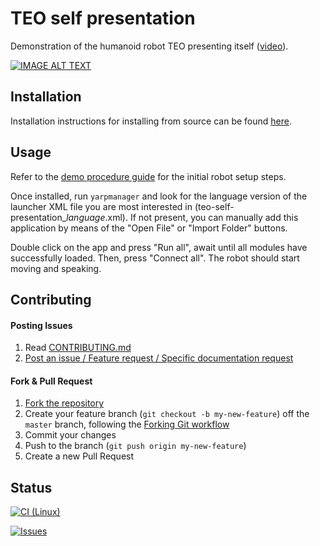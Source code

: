 # TEO self presentation

Demonstration of the humanoid robot TEO presenting itself ([video](https://www.youtube.com/watch?v=VSNGP9K1_YQ)).

[![IMAGE ALT TEXT](http://i3.ytimg.com/vi/VSNGP9K1_YQ/maxresdefault.jpg)](https://www.youtube.com/watch?v=VSNGP9K1_YQ "Teo Self Presentation")

## Installation

Installation instructions for installing from source can be found [here](doc/teo-self-presentation-install.md).

## Usage

Refer to the [demo procedure guide](https://robots.uc3m.es/teo-developer-manual/demo-procedure.html) for the initial robot setup steps.

Once installed, run `yarpmanager` and look for the language version of the launcher XML file you are most interested in (teo-self-presentation_*language*.xml). If not present, you can manually add this application by means of the "Open File" or "Import Folder" buttons.

Double click on the app and press "Run all", await until all modules have successfully loaded. Then, press "Connect all". The robot should start moving and speaking.

## Contributing

#### Posting Issues

1. Read [CONTRIBUTING.md](CONTRIBUTING.md)
2. [Post an issue / Feature request / Specific documentation request](https://github.com/roboticslab-uc3m/teo-self-presentation/issues)

#### Fork & Pull Request

1. [Fork the repository](https://github.com/roboticslab-uc3m/teo-self-presentation/fork)
2. Create your feature branch (`git checkout -b my-new-feature`) off the `master` branch, following the [Forking Git workflow](https://www.atlassian.com/git/tutorials/comparing-workflows/forking-workflow)
3. Commit your changes
4. Push to the branch (`git push origin my-new-feature`)
5. Create a new Pull Request

## Status

[![CI (Linux)](https://github.com/roboticslab-uc3m/teo-self-presentation/workflows/Continuous%20Integration/badge.svg)](https://github.com/roboticslab-uc3m/teo-self-presentation/actions)

[![Issues](https://img.shields.io/github/issues/roboticslab-uc3m/teo-self-presentation.svg?label=Issues)](https://github.com/roboticslab-uc3m/teo-self-presentation/issues)
